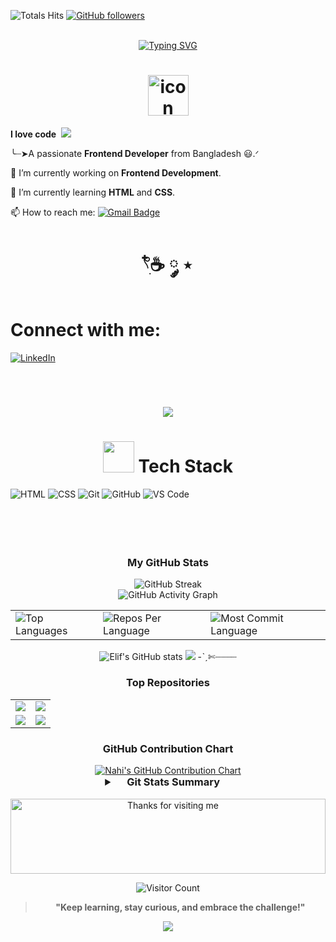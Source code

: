 ![Totals Hits](https://komarev.com/ghpvc/?username=Nahi-19&style=flat&color=red&label=PROFILE+VIEWS)
[![GitHub followers](https://img.shields.io/github/followers/elfgk?label=Follow&style=social)](https://github.com/Nahi-19) 
<br>
<br>


<div align="center">
 <a href="https://github.com/Nahi-19">
  <img src="https://readme-typing-svg.demolab.com?font=Fira+Code&size=28&duration=3000&pause=500&center=true&vCenter=true&width=435&lines=%f0%9f%93%9a+Frontend+Developer+%f0%9f%92%bb;Welcome+To+My+Profile+%f0%9f%91%80" alt="Typing SVG" />
 </a>
</div>

<h1 align="center" style="border: none;">
        <img src="https://techstack-generator.vercel.app/github-icon.svg" alt="icon" width="65" height="65"/><br>
</h1>
       

  **I love code**&nbsp;&nbsp;![](cat-typing.gif)&nbsp;&nbsp;

╰┈➤A passionate **Frontend Developer** from Bangladesh 😃.ᐟ

🔭 I’m currently working on **Frontend Development**.

🌱 I’m currently learning **HTML** and **CSS**.

📫 How to reach me: [![Gmail Badge](https://img.shields.io/badge/Gmail-D14836?logo=gmail&logoColor=white)](mailto:abedinnahiyan@gmail.com)


<h1 align="center"> 𓍢ִ໋☕️ ༘ ⋆ </h1>

<h1> Connect with me: </h1>

[![LinkedIn](https://img.shields.io/badge/LinkedIn-0A66C2?style=for-the-badge&logo=linkedin&logoColor=white)](https://www.linkedin.com/in/nahiyan-here/)


<br>


<h1>
  <p align="center">
    <img alig src="https://github-profile-trophy.vercel.app/?username=elfgk&theme=onedark&column=-1" />
  </p>
</h1>

<h1 align="center"><img src="https://media2.giphy.com/media/QssGEmpkyEOhBCb7e1/giphy.gif?cid=ecf05e47a0n3gi1bfqntqmob8g9aid1oyj2wr3ds3mg700bl&rid=giphy.gif" width="50px" height="50px"> Tech Stack</h1>



![HTML](https://img.shields.io/badge/HTML5-E34F26?style=for-the-badge&logo=html5&logoColor=white)
![CSS](https://img.shields.io/badge/CSS3-1572B6?style=for-the-badge&logo=css3&logoColor=white)
![Git](https://img.shields.io/badge/Git-F05032?style=for-the-badge&logo=git&logoColor=white)
![GitHub](https://img.shields.io/badge/GitHub-181717?style=for-the-badge&logo=github&logoColor=white)
![VS Code](https://img.shields.io/badge/VS_Code-0078D4?style=for-the-badge&logo=visualstudiocode&logoColor=white)


<br><br>


<h3 align="center"><br> My GitHub Stats <br></h3>

<div align="center">
 
  <img src="https://streak-stats.demolab.com/?user=Nahi-19&theme=highcontrast&hide_border=true" alt="GitHub Streak" />
  <br>
   <img src="https://github-readme-activity-graph.vercel.app/graph?username=Nahi-19&custom_title=Nahi's%20GitHub%20Activity%20Graph&hide_border=true&border_radius=15&bg_color=000000&color=FFD700&line=1E90FF&point=1E90FF&area_color=000000&title_color=FFD700&area=true" alt="GitHub Activity Graph" />
<br>
<div align="center">
<table>
  <tr>
    <td>
      <img src="https://github-readme-stats.vercel.app/api/top-langs/?username=Nahi-19&hide=html&hide_border=true&layout=compact&langs_count=8&theme=highcontrast" alt="Top Languages">
    </td>
    <td>
      <img src="https://github-profile-summary-cards.vercel.app/api/cards/repos-per-language?username=Nahi-19&theme=highcontrast&hide_border=true" alt="Repos Per Language">
    </td>
    <td>
      <img src="https://github-profile-summary-cards.vercel.app/api/cards/most-commit-language?username=Nahi-19&theme=highcontrast&hide_border=true" alt="Most Commit Language">
    </td>
  </tr>
</table>

</div>

<img src="https://github-readme-stats.vercel.app/api?username=Nahi-19&hide_border=true&border_radius=15&show_icons=true&theme=highcontrast" alt="Elif's GitHub stats">

<img src="https://github-profile-summary-cards.vercel.app/api/cards/profile-details?username=Nahi-19&theme=highcontrast&hide_border=true">
-ˋˏ✄┈┈┈┈

### Top Repositories
<div align="center">
  <table>
    <tr>
      <td>
        <a href="https://github.com/Nahi-19/G3-Architect-Website">
          <img src="https://github-readme-stats.vercel.app/api/pin/?username=Nahi-19&repo=G3-Architect-Website&theme=highcontrast&hide_border=true&border_radius=15" />
        </a>
      </td>
      <td>
        <a href="https://github.com/Nahi-19/Assignment-1">
          <img src="https://github-readme-stats.vercel.app/api/pin/?username=Nahi-19&repo=Assignment-1&theme=highcontrast&hide_border=true&border_radius=15" />
        </a>
      </td>
    </tr>
    <tr>
      <td>
        <a href="https://github.com/Nahi-19/My-Portfolio">
          <img src="https://github-readme-stats.vercel.app/api/pin/?username=Nahi-19&repo=My-Portfolio&theme=highcontrast&hide_border=true&border_radius=15" />
        </a>
      </td>
      <td>
        <a href="https://github.com/Nahi-19/Street-Treats">
          <img src="https://github-readme-stats.vercel.app/api/pin/?username=Nahi-19&repo=Street-Treats&theme=highcontrast&hide_border=true&border_radius=15" />
        </a>
      </td>
    </tr>
  </table>
</div>




### GitHub Contribution Chart
<a href="https://github.com/Nahi-19">
    <img src="https://ghchart.rshah.org/nahi-19" alt="Nahi's GitHub Contribution Chart">
</a>


<details>
  <summary style="font-size: 1.17em; font-weight: bold;">
    <img src="https://github.com/SP-XD/SP-XD/blob/main/images/lightning.gif?raw=true" width="10" />&nbsp;&nbsp;Git Stats Summary&nbsp;&nbsp;<img src="https://github.com/SP-XD/SP-XD/blob/main/images/lightning.gif?raw=true" width="10" />
  </summary>
  
  <img src="https://myreadme.vercel.app/api/embed/Nahi-19?panels=userstatistics,toprepositories,toplanguages,commitgraph" alt="Nahi's GitHub Stats">
      <img src="https://github-readme-bento.vercel.app/stats/Nahi-19?theme=dark" alt="Nahi's GitHub Stats">
      <img src="https://stats.dooboo.io/api/github-stats-advanced?login=Nahi-19" alt="Advanced GitHub Stats for Nahi" width="400">


</details>


<br>





<div align="center">

<img height="120" alt="Thanks for visiting me" width="100%" src="https://raw.githubusercontent.com/BrunnerLivio/brunnerlivio/master/images/marquee.svg" />
<br />

![Visitor Count](https://profile-counter.glitch.me/Nahi-19/count.svg)



> **"Keep learning, stay curious, and embrace the challenge!"**
<p align="center">
  <img src="https://capsule-render.vercel.app/api?type=waving&color=gradient&height=60&section=footer"/>
</p>

<!---
Nahi-19/Nahi-19 is a ✨ special ✨ repository because its `README.md` (this file) appears on your GitHub profile.
You can click the Preview link to take a look at your changes.
--->
